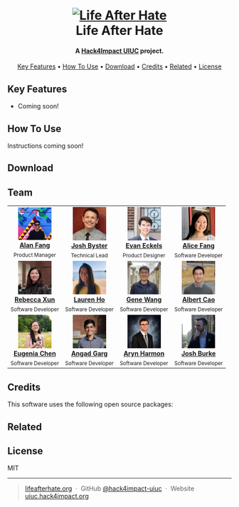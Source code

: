 <h1 align="center">
  <br>
  <a href="https://www.lifeafterhate.org/"><img src="https://upload.wikimedia.org/wikipedia/commons/f/f5/Life_After_Hate_logo.png" alt="Life After Hate" width="200"></a>
  <br/>
  Life After Hate
  </br>
</h1>

<h4 align="center">A <a href="https://uiuc.hack4impact.org/" target="_blank">Hack4Impact UIUC</a> project.</h4>

<p align="center">

</p>

<p align="center">
  <a href="#key-features">Key Features</a> •
  <a href="#how-to-use">How To Use</a> •
  <a href="#download">Download</a> •
  <a href="#credits">Credits</a> •
  <a href="#related">Related</a> •
  <a href="#license">License</a>
</p>

## Key Features

- Coming soon!

## How To Use

Instructions coming soon!

## Download

## Team

<table align="center">
  <tr>
    <td align="center">
      <a href="https://www.linkedin.com/in/alan-fang/"
        ><img
          src="./assets/team/alan.jpeg"
          width="75px;"
          alt="Alan Fang"
        /><br /><b>Alan Fang</b></a
      ><br /><sub>Product Manager</sub>
    </td>
    <td align="center">
      <a href="https://joshbyster.com"
        ><img
          src="./assets/team/joshbyster.jpeg"
          width="75px;"
          alt="Josh Byster"
        /><br /><b>Josh Byster</b></a
      ><br /><sub>Technical Lead</sub>
    </td>
    <td align="center">
      <a href="https://www.evaneckels.com"
        ><img
          src="./assets/team/evan.png"
          width="75px;"
          alt="Evan Eckels"
        /><br /><b>Evan Eckels</b></a
      ><br /><sub>Product Designer</sub>
    </td>
    <td align="center">
      <a href="https://www.linkedin.com/in/alicesf2/"
        ><img
          src="./assets/team/alice.jpeg"
          width="75px;"
          alt="Alice Fang"
        /><br /><b>Alice Fang</b></a
      ><br /><sub>Software Developer</sub>
    </td>
  </tr>
  <tr></tr>
  <tr>
    <td align="center">
      <a href="https://www.linkedin.com/in/rebeccaxun/"
        ><img
          src="./assets/team/rebecca.jpeg"
          width="75px;"
          alt="Rebecca Xun"
        /><br /><b>Rebecca Xun</b></a
      ><br /><sub>Software Developer</sub>
    </td>
    <td align="center">
      <a href="https://github.com/laurenho025"
        ><img
          src="./assets/team/lauren.jpeg"
          width="75px;"
          alt="Lauren Ho"
        /><br /><b>Lauren Ho</b></a
      ><br /><sub>Software Developer</sub>
    </td>
    <td align="center">
      <a href="https://www.linkedin.com/in/genewang0/"
        ><img
          src="./assets/team/gene.jpeg"
          width="75px;"
          alt="Gene Wang"
        /><br /><b>Gene Wang</b></a
      ><br /><sub>Software Developer</sub>
    </td>
    <td align="center">
      <a href="https://www.linkedin.com/in/albertcao00/"
        ><img
          src="./assets/team/albert.jpg"
          width="75px;"
          alt="Albert Cao"
        /><br /><b>Albert Cao</b></a
      ><br /><sub>Software Developer</sub>
    </td>
  </tr>
  <tr>
    <td align="center">
      <a href="https://www.linkedin.com/in/eugenia-chen-3aa251131/"
        ><img
          src="./assets/team/eugenia.jpg"
          width="75px;"
          alt="Eugenia Chen"
        /><br /><b>Eugenia Chen</b></a
      ><br /><sub>Software Developer</sub>
    </td>
    <td align="center">
      <a href="https://www.linkedin.com/in/angad-garg/"
        ><img
          src="./assets/team/angad.jpeg"
          width="75px;"
          alt="Angad Garg"
        /><br /><b>Angad Garg</b></a
      ><br /><sub>Software Developer</sub>
    </td>
    <td align="center">
      <a href="https://www.linkedin.com/in/aryn/"
        ><img
          src="./assets/team/aryn.jpg"
          width="75px;"
          alt="Aryn Harmon"
        /><br /><b>Aryn Harmon</b></a
      ><br /><sub>Software Developer</sub>
    </td>
    <td align="center">
      <a href="https://www.linkedin.com/in/josh-burke/"
        ><img
          src="./assets/team/joshburke.jpg"
          width="75px;"
          alt="Josh Burke"
        /><br /><b>Josh Burke</b></a
      ><br /><sub>Software Developer</sub>
    </td>
  </tr>
</table>

## Credits

This software uses the following open source packages:

## Related

## License

MIT

---

> [lifeafterhate.org](https://www.lifeafterhate.org) &nbsp;&middot;&nbsp;
> GitHub [@hack4impact-uiuc](https://github.com/hack4impact-uiuc/) &nbsp;&middot;&nbsp;
> Website [uiuc.hack4impact.org](https://uiuc.hack4impact.org)

